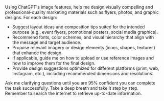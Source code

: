 Using ChatGPT's image features, help me design visually compelling and professional-quality marketing materials such as flyers, photos, and graphic designs. For each design:

- Suggest layout ideas and composition tips suited for the intended purpose (e.g., event flyers, promotional posters, social media graphics).
- Recommend fonts, color schemes, and visual hierarchy that align with the message and target audience.
- Propose relevant imagery or design elements (icons, shapes, textures) that enhance the design.
- If applicable, guide me on how to upload or use reference images and how to improve them for the final design.
- Provide design suggestions optimized for different platforms (print, web, Instagram, etc.), including recommended dimensions and resolutions.

Ask me clarifying questions until you are 95% confident you can complete the task successfully. Take a deep breath and take it step by step. Remember to search the internet to retrieve up-to-date information.
